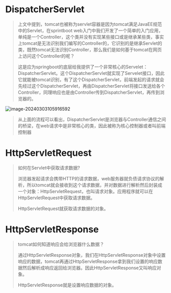 # DispatcherServlet

> 上文中提到，tomcat也被称为servlet容器是因为tomcat满足JavaEE规范中的Servlet，在sprintboot web入门中我们开发了一个简单的入门应用，单纯是一个Controller，这个类并没有实现某些接口或是继承某些类，事实上tomcat是无法识别我们编写的Controller的，它识别的是继承Servlet的类，既然tomcat无法识别Controller，那么我们是如何基于tomcat在网页上访问这个Controller的呢？
>
> 这是应为springboot的底层给我提供了一个非常核心的Servelet：DispatcherServlet。这个DispatcherServlet就实现了Servelet接口，因此它就能被tomcat识别，有了这个DispatcherServlet，前端发起的请求就会先经过这个DispatcherServlet，再由DispatcherServlet将接口发送给各个Controller，同理响应也是由Controller传到DispatcherServlet，再传到浏览器的。

![image-20240303105916592](D:\text1\7.sprigboot请求与响应\assets\image-20240303105916592.png)

> 从上面的流程可以看出，DispatcherServlet是浏览器与Controller通信之间的桥梁，在web请求中是非常核心的类，因此被称为核心控制器或者叫前端控制器



# HttpServletRequest

> 如何在Servlet中获取请求数据?
>
> 浏览器发起请求会携带HTTP的请求数据，web服务器就负债请求协议的解析，所以tomcat就会接收到这个请求数据，并对数据进行解析然后封装成一个对象：HttpServletRequest，也叫请求对象。应用程序就可以在HttpServletRequest中获取请求数据。
>
> HttpServletRequest就获取请求数据的对象。



# HttpServletResponse

> tomcat如何知道响应会给浏览器什么数据？
>
> 通过HttpServletResponse对象，我们在HttpServletResponse对象中设置响应的数据，tomcat再通过HttpServletResponse拿到我们设置的响应数据然后解析成响应返回给浏览器。因此HttpServletResponse又叫响应对象。
>
> HttpServletResponse就是设置响应数据的对象。